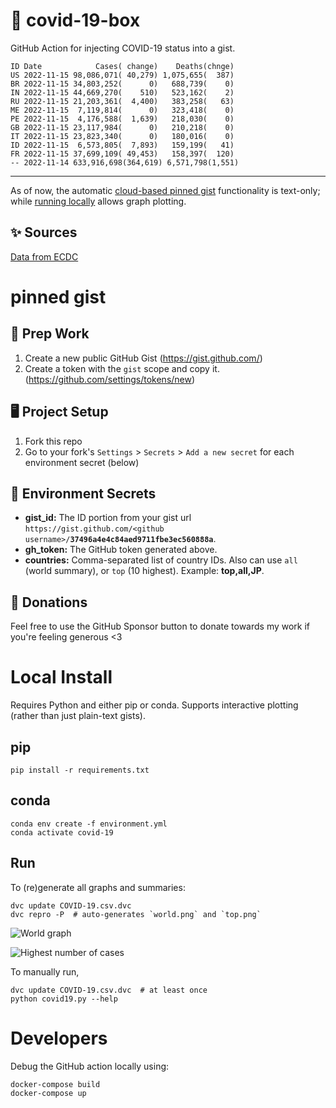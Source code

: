 # 🏥 covid-19-box

GitHub Action for injecting COVID-19 status into a gist.

```
ID Date            Cases( change)    Deaths(chnge)
US 2022-11-15 98,086,071( 40,279) 1,075,655(  387)
BR 2022-11-15 34,803,252(      0)   688,739(    0)
IN 2022-11-15 44,669,270(    510)   523,162(    2)
RU 2022-11-15 21,203,361(  4,400)   383,258(   63)
ME 2022-11-15  7,119,814(      0)   323,418(    0)
PE 2022-11-15  4,176,588(  1,639)   218,030(    0)
GB 2022-11-15 23,117,984(      0)   210,218(    0)
IT 2022-11-15 23,823,340(      0)   180,016(    0)
ID 2022-11-15  6,573,805(  7,893)   159,199(   41)
FR 2022-11-15 37,699,109( 49,453)   158,397(  120)
-- 2022-11-14 633,916,698(364,619) 6,571,798(1,551)
```

---

As of now, the automatic [cloud-based pinned gist](#pinned-gist) functionality is text-only;
while [running locally](#local-install) allows graph plotting.

## ✨ Sources

[Data from ECDC](https://www.ecdc.europa.eu/en/publications-data/download-todays-data-geographic-distribution-covid-19-cases-worldwide)

# pinned gist

## 🎒 Prep Work
1. Create a new public GitHub Gist (https://gist.github.com/)
1. Create a token with the `gist` scope and copy it. (https://github.com/settings/tokens/new)

## 🖥 Project Setup
1. Fork this repo
1. Go to your fork's `Settings` > `Secrets` > `Add a new secret` for each environment secret (below)

## 🤫 Environment Secrets
- **gist_id:** The ID portion from your gist url `https://gist.github.com/<github username>/`**`37496a4e4c84aed9711fbe3ec560888a`**.
- **gh_token:** The GitHub token generated above.
- **countries:** Comma-separated list of country IDs. Also can use `all` (world summary), or `top` (10 highest). Example: **top,all,JP**.

## 💸 Donations

Feel free to use the GitHub Sponsor button to donate towards my work if you're feeling generous <3

# Local Install

Requires Python and either pip or conda. Supports interactive plotting (rather than just plain-text gists).

## pip

```
pip install -r requirements.txt
```

## conda

```
conda env create -f environment.yml
conda activate covid-19
```

## Run

To (re)generate all graphs and summaries:

```
dvc update COVID-19.csv.dvc
dvc repro -P  # auto-generates `world.png` and `top.png`
```

![World graph](world.png)

![Highest number of cases](top.png)

To manually run,

```
dvc update COVID-19.csv.dvc  # at least once
python covid19.py --help
```

# Developers

Debug the GitHub action locally using:

```
docker-compose build
docker-compose up
```
